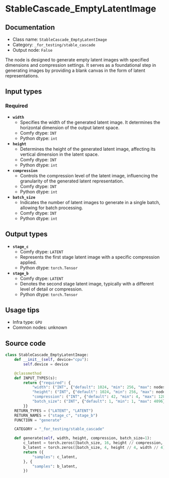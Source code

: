 # StableCascade_EmptyLatentImage
## Documentation
- Class name: `StableCascade_EmptyLatentImage`
- Category: `_for_testing/stable_cascade`
- Output node: `False`

The node is designed to generate empty latent images with specified dimensions and compression settings. It serves as a foundational step in generating images by providing a blank canvas in the form of latent representations.
## Input types
### Required
- **`width`**
    - Specifies the width of the generated latent image. It determines the horizontal dimension of the output latent space.
    - Comfy dtype: `INT`
    - Python dtype: `int`
- **`height`**
    - Determines the height of the generated latent image, affecting its vertical dimension in the latent space.
    - Comfy dtype: `INT`
    - Python dtype: `int`
- **`compression`**
    - Controls the compression level of the latent image, influencing the granularity of the generated latent representation.
    - Comfy dtype: `INT`
    - Python dtype: `int`
- **`batch_size`**
    - Indicates the number of latent images to generate in a single batch, allowing for batch processing.
    - Comfy dtype: `INT`
    - Python dtype: `int`
## Output types
- **`stage_c`**
    - Comfy dtype: `LATENT`
    - Represents the first stage latent image with a specific compression applied.
    - Python dtype: `torch.Tensor`
- **`stage_b`**
    - Comfy dtype: `LATENT`
    - Denotes the second stage latent image, typically with a different level of detail or compression.
    - Python dtype: `torch.Tensor`
## Usage tips
- Infra type: `GPU`
- Common nodes: unknown


## Source code
```python
class StableCascade_EmptyLatentImage:
    def __init__(self, device="cpu"):
        self.device = device

    @classmethod
    def INPUT_TYPES(s):
        return {"required": {
            "width": ("INT", {"default": 1024, "min": 256, "max": nodes.MAX_RESOLUTION, "step": 8}),
            "height": ("INT", {"default": 1024, "min": 256, "max": nodes.MAX_RESOLUTION, "step": 8}),
            "compression": ("INT", {"default": 42, "min": 4, "max": 128, "step": 1}),
            "batch_size": ("INT", {"default": 1, "min": 1, "max": 4096})
        }}
    RETURN_TYPES = ("LATENT", "LATENT")
    RETURN_NAMES = ("stage_c", "stage_b")
    FUNCTION = "generate"

    CATEGORY = "_for_testing/stable_cascade"

    def generate(self, width, height, compression, batch_size=1):
        c_latent = torch.zeros([batch_size, 16, height // compression, width // compression])
        b_latent = torch.zeros([batch_size, 4, height // 4, width // 4])
        return ({
            "samples": c_latent,
        }, {
            "samples": b_latent,
        })

```
